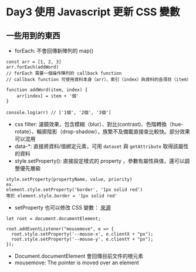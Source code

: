 # Day3 使用 Javascript 更新 CSS 變數

## 一些用到的東西
- forEach: 不會回傳新陣列的 map() 
```
const arr = [1, 2, 3]
arr.forEach(addWord) 
// forEach 需要一個操作陣列的 callback function
// callback function 可使用資料本身（arr）、索引（index）與資料的各項目（item）

function addWord(item, index) {
    arr[index] = item + '個'
}

console.log(arr) // ['1個', '2個', '3個']

```

- css filter: 濾鏡效果，包含模糊（blur）、對比(contrast)、色階轉換（hue-rotate）、輪廓陰影（drop-shadow），族繁不及備載直接查比較快。部分效果可以混用
- data-*: 直接將資料/值綁定元素，可用 `dataset` 與 `getAttribute` 取得該屬性的資料
- style.setProperty(): 直接設定樣式的 property ，參數有屬性與值，還可以調整優先層級
```
style.setProperty(propertyName, value, priority)
ex. 
element.style.setProperty('border', '1px solid red')
等於 element.style.border = '1px solid red'
```
- setProperty 也可以修改 CSS 變數： [來源](https://css-tricks.com/updating-a-css-variable-with-javascript/)
```
let root = document.documentElement;

root.addEventListener("mousemove", e => {
  root.style.setProperty('--mouse-x', e.clientX + "px");
  root.style.setProperty('--mouse-y', e.clientY + "px");
});
```
- Document.documentElement 會回傳目前文件的根元素
- mousemove: The pointer is moved over an element 